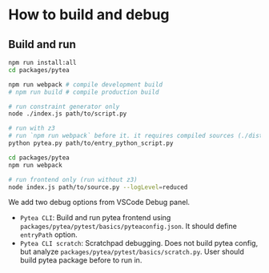 # How to build and debug

## Build and run

```bash
npm run install:all
cd packages/pytea

npm run webpack # compile development build
# npm run build # compile production build

# run constraint generator only
node ./index.js path/to/script.py

# run with z3
# run `npm run webpack` before it. it requires compiled sources (./dist).
python pytea.py path/to/entry_python_script.py

```

```bash
cd packages/pytea
npm run webpack

# run frontend only (run without z3)
node index.js path/to/source.py --logLevel=reduced
```

We add two debug options from VSCode Debug panel.
- `Pytea CLI`: Build and run pytea frontend using `packages/pytea/pytest/basics/pyteaconfig.json`. It should define `entryPath` option.
- `Pytea CLI scratch`: Scratchpad debugging. Does not build pytea config, but analyze `packages/pytea/pytest/basics/scratch.py`. User should build pytea package before to run in.